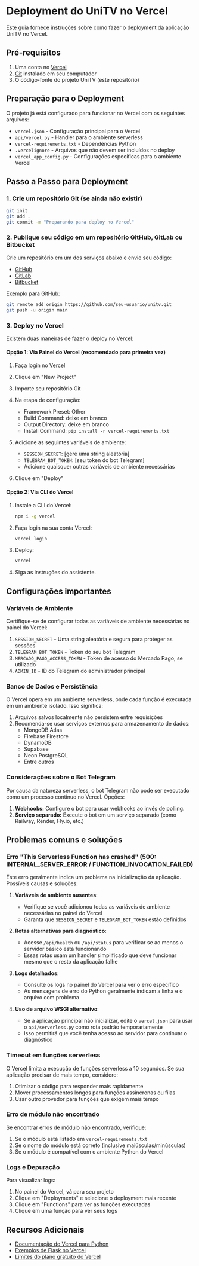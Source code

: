 # Deployment do UniTV no Vercel

Este guia fornece instruções sobre como fazer o deployment da aplicação UniTV no Vercel.

## Pré-requisitos

1. Uma conta no [Vercel](https://vercel.com)
2. [Git](https://git-scm.com/downloads) instalado em seu computador
3. O código-fonte do projeto UniTV (este repositório)

## Preparação para o Deployment

O projeto já está configurado para funcionar no Vercel com os seguintes arquivos:

- `vercel.json` - Configuração principal para o Vercel
- `api/vercel.py` - Handler para o ambiente serverless
- `vercel-requirements.txt` - Dependências Python
- `.vercelignore` - Arquivos que não devem ser incluídos no deploy
- `vercel_app_config.py` - Configurações específicas para o ambiente Vercel

## Passo a Passo para Deployment

### 1. Crie um repositório Git (se ainda não existir)

```bash
git init
git add .
git commit -m "Preparando para deploy no Vercel"
```

### 2. Publique seu código em um repositório GitHub, GitLab ou Bitbucket

Crie um repositório em um dos serviços abaixo e envie seu código:

- [GitHub](https://github.com/new)
- [GitLab](https://gitlab.com/projects/new)
- [Bitbucket](https://bitbucket.org/repo/create)

Exemplo para GitHub:

```bash
git remote add origin https://github.com/seu-usuario/unitv.git
git push -u origin main
```

### 3. Deploy no Vercel

Existem duas maneiras de fazer o deploy no Vercel:

#### Opção 1: Via Painel do Vercel (recomendado para primeira vez)

1. Faça login no [Vercel](https://vercel.com)
2. Clique em "New Project"
3. Importe seu repositório Git
4. Na etapa de configuração:
   - Framework Preset: Other
   - Build Command: deixe em branco
   - Output Directory: deixe em branco
   - Install Command: `pip install -r vercel-requirements.txt`

5. Adicione as seguintes variáveis de ambiente:
   - `SESSION_SECRET`: [gere uma string aleatória]
   - `TELEGRAM_BOT_TOKEN`: [seu token do bot Telegram]
   - Adicione quaisquer outras variáveis ​​de ambiente necessárias

6. Clique em "Deploy"

#### Opção 2: Via CLI do Vercel

1. Instale a CLI do Vercel:
   ```bash
   npm i -g vercel
   ```

2. Faça login na sua conta Vercel:
   ```bash
   vercel login
   ```

3. Deploy:
   ```bash
   vercel
   ```

4. Siga as instruções do assistente.

## Configurações importantes

### Variáveis de Ambiente

Certifique-se de configurar todas as variáveis de ambiente necessárias no painel do Vercel:

1. `SESSION_SECRET` - Uma string aleatória e segura para proteger as sessões
2. `TELEGRAM_BOT_TOKEN` - Token do seu bot Telegram
3. `MERCADO_PAGO_ACCESS_TOKEN` - Token de acesso do Mercado Pago, se utilizado
4. `ADMIN_ID` - ID do Telegram do administrador principal

### Banco de Dados e Persistência

O Vercel opera em um ambiente serverless, onde cada função é executada em um ambiente isolado. Isso significa:

1. Arquivos salvos localmente não persistem entre requisições
2. Recomenda-se usar serviços externos para armazenamento de dados:
   - MongoDB Atlas
   - Firebase Firestore
   - DynamoDB
   - Supabase
   - Neon PostgreSQL
   - Entre outros

### Considerações sobre o Bot Telegram

Por causa da natureza serverless, o bot Telegram não pode ser executado como um processo contínuo no Vercel. Opções:

1. **Webhooks:** Configure o bot para usar webhooks ao invés de polling. 
2. **Serviço separado:** Execute o bot em um serviço separado (como Railway, Render, Fly.io, etc.)

## Problemas comuns e soluções

### Erro "This Serverless Function has crashed" (500: INTERNAL_SERVER_ERROR / FUNCTION_INVOCATION_FAILED)

Este erro geralmente indica um problema na inicialização da aplicação. Possíveis causas e soluções:

1. **Variáveis de ambiente ausentes**:
   - Verifique se você adicionou todas as variáveis de ambiente necessárias no painel do Vercel
   - Garanta que `SESSION_SECRET` e `TELEGRAM_BOT_TOKEN` estão definidos

2. **Rotas alternativas para diagnóstico**:
   - Acesse `/api/health` ou `/api/status` para verificar se ao menos o servidor básico está funcionando
   - Essas rotas usam um handler simplificado que deve funcionar mesmo que o resto da aplicação falhe

3. **Logs detalhados**:
   - Consulte os logs no painel do Vercel para ver o erro específico
   - As mensagens de erro do Python geralmente indicam a linha e o arquivo com problema

4. **Uso de arquivo WSGI alternativo**:
   - Se a aplicação principal não inicializar, edite o `vercel.json` para usar o `api/serverless.py` como rota padrão temporariamente
   - Isso permitirá que você tenha acesso ao servidor para continuar o diagnóstico

### Timeout em funções serverless

O Vercel limita a execução de funções serverless a 10 segundos. Se sua aplicação precisar de mais tempo, considere:

1. Otimizar o código para responder mais rapidamente
2. Mover processamentos longos para funções assíncronas ou filas
3. Usar outro provedor para funções que exigem mais tempo

### Erro de módulo não encontrado

Se encontrar erros de módulo não encontrado, verifique:

1. Se o módulo está listado em `vercel-requirements.txt`
2. Se o nome do módulo está correto (inclusive maiúsculas/minúsculas)
3. Se o módulo é compatível com o ambiente Python do Vercel

### Logs e Depuração

Para visualizar logs:

1. No painel do Vercel, vá para seu projeto
2. Clique em "Deployments" e selecione o deployment mais recente
3. Clique em "Functions" para ver as funções executadas
4. Clique em uma função para ver seus logs

## Recursos Adicionais

- [Documentação do Vercel para Python](https://vercel.com/docs/concepts/functions/serverless-functions/runtimes/python)
- [Exemplos de Flask no Vercel](https://github.com/vercel/examples/tree/main/python)
- [Limites do plano gratuito do Vercel](https://vercel.com/docs/concepts/limits/overview)
